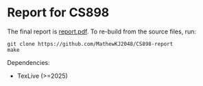 # Report for CS898

The final report is [report.pdf](https://github.com/MathewKJ2048/CS898-report/blob/main/report.pdf). To re-build from the source files, run:

```
git clone https://github.com/MathewKJ2048/CS898-report
make
```

Dependencies:

- TexLive (>=2025)
